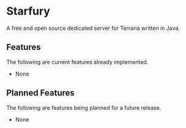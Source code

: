 Starfury
========

A free and open source dedicated server for Terraria written in Java. 

Features
--------

The following are current features already implemented.

* None

Planned Features
----------------

The following are features being planned for a future release.

* None